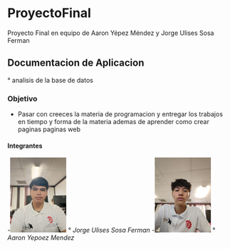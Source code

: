 # ProyectoFinal
Proyecto Final en equipo de Aaron Yépez Méndez y Jorge Ulises Sosa Ferman
## Documentacion de Aplicacion
° analisis de la base de datos
### Objetivo
- Pasar con creeces la materia de programacion y entregar los trabajos en tiempo y forma de la materia ademas de aprender como crear paginas paginas web
#### Integrantes
-<img src="https://github.com/AaronYepez/NutriApp/blob/main/sosin.jpg" alt="Foto" width="25%" height="25%"> ° *Jorge Ulises Sosa Ferman*
-<img src="https://github.com/AaronYepez/NutriApp/blob/main/MyLove.jpg" alt="Foto" width="25%" height="25%"> ° *Aaron Yepoez Mendez*

